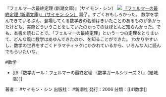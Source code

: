 『フェルマーの最終定理 (新潮文庫)』（サイモン・シン）
[![](https://images-fe.ssl-images-amazon.com/images/I/41J3TjWsxqL._SL160_.jpg)](http://www.amazon.co.jp/exec/obidos/ASIN/4102159711/choiyaki81-22/ref=nosim)
[『フェルマーの最終定理 (新潮文庫)』（サイモン シン）](http://www.amazon.co.jp/exec/obidos/ASIN/4102159711/choiyaki81-22/ref=nosim)
読了。すごくおもしろかった。
数学を学んできているぶん、登場してくる数学者の名前はきいたことのあるものが多かったけども、実際どういうことをしていたのかってのはほとんど知らんかった。でも、本書を読むことで、「フェルマーの最終定理」という一つの定理をとりまいて、どんな風に数学はあゆんできたのか、を知ることができた。 
わかりやすいし、数学の世界をすごくドラマティックにかかれているから、いろんな人に読んでもらいたいな。

#数学 

- [[S『数学ガール：フェルマーの最終定理 （数学ガールシリーズ 2）』（結城 浩）]]

著者： #サイモン・シン
出版社： #新潮社
発行：2006
分類：[[41数学]]